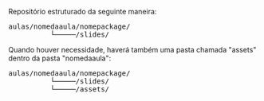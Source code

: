 Repositório estruturado da seguinte maneira:
<pre>
aulas/nomedaaula/nomepackage/
          └─────/slides/
</pre>
Quando houver necessidade, haverá também uma pasta chamada "assets" dentro da pasta "nomedaaula":
<pre>
aulas/nomedaaula/nomepackage/
          └─────/slides/
          └─────/assets/
</pre>
